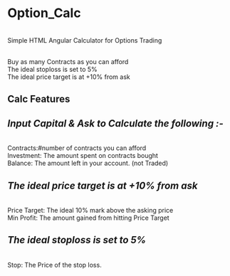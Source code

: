 # Option_Calc
<br/>Simple HTML Angular Calculator for Options Trading

<br/>Buy as many Contracts as you can afford
<br/>The ideal stoploss is set to 5%
<br/>The ideal price target is at +10% from ask

Calc Features
-----------------
*Input Capital & Ask to Calculate the following :-*
-------------------------------------------------
<br/>Contracts:#number of contracts you can afford
<br/>Investment:    The amount spent on contracts bought
<br/>Balance:  The amount left in your account. (not Traded)

*The ideal price target is at +10% from ask*
-------------------------------------------------
<br/>Price Target: The ideal 10% mark above the asking price
<br/>Min Profit:   The amount gained from hitting Price Target

*The ideal stoploss is set to 5%*
-------------------------------------------------
<br/>Stop: The Price of the stop loss.
